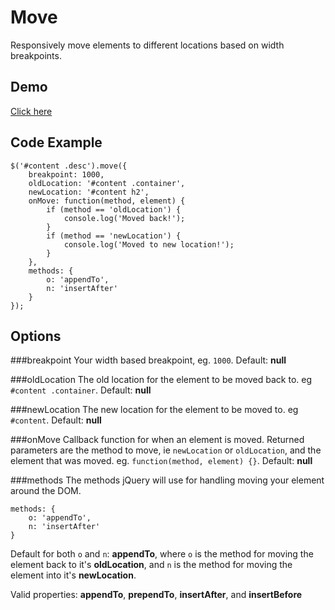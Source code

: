 # Move
Responsively move elements to different locations based on width breakpoints.

## Demo
[Click here](http://michaelsmyth.co.uk/demo/move/)

## Code Example
```
$('#content .desc').move({
	breakpoint: 1000,
	oldLocation: '#content .container',
	newLocation: '#content h2',
	onMove: function(method, element) {
		if (method == 'oldLocation') {
			console.log('Moved back!');
		}
		if (method == 'newLocation') {
			console.log('Moved to new location!');
		}
	},
	methods: {
		o: 'appendTo',
		n: 'insertAfter'
	}
});
```

## Options
###breakpoint
Your width based breakpoint, eg. `1000`.
Default: **null**

###oldLocation
The old location for the element to be moved back to. eg `#content .container`.
Default: **null**

###newLocation
The new location for the element to be moved to. eg `#content`.
Default: **null**

###onMove
Callback function for when an element is moved. Returned parameters are the method to move, ie `newLocation` or `oldLocation`, and the element that was moved. eg. `function(method, element) {}`.
Default: **null**

###methods
The methods jQuery will use for handling moving your element around the DOM.
```
methods: {
	o: 'appendTo',
	n: 'insertAfter'
}
```
Default for both `o` and `n`: **appendTo**, where `o` is the method for moving the element back to it's **oldLocation**, and `n` is the method for moving the element into it's **newLocation**.

Valid properties: **appendTo**, **prependTo**, **insertAfter**, and **insertBefore**